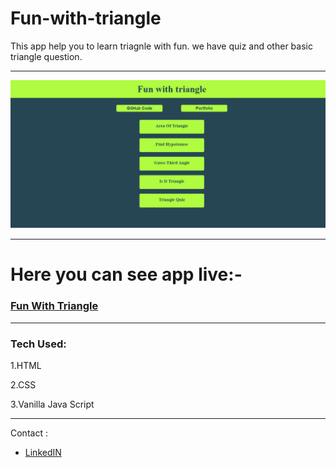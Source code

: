 # Fun-with-triangle
 This app help you to learn triagnle with fun. we have quiz and other basic triangle question.

---

![](https://github.com/Priyallohar/Fun-with-triangle/blob/main/image/funtriangle.PNG)

---

# Here you can see app live:-

### <a href="https://funwithtriangleee.netlify.app/" target="_blank"> Fun With Triangle </a>
---

### Tech Used: ###

1.HTML

2.CSS

3.Vanilla Java Script

---

Contact :

* [LinkedIN](https://www.linkedin.com/in/priyallohar/)
